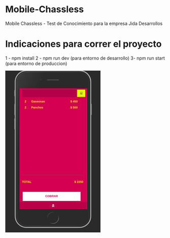 # Mobile-Chassless
Mobile Chassless - Test de Conocimiento para la empresa Jida Desarrollos


# Indicaciones para correr el proyecto
  1 - npm install
  2 - npm run dev (para entorno de desarrollo)
  3-  npm run start (para entorno de produccion)
  
 ![Mobile](https://raw.githubusercontent.com/emanueljtc/Mobile-Chassless/develop/pantallazo.png)
